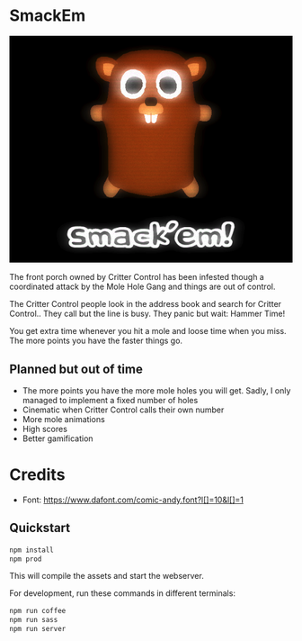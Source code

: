 # SmackEm

![SmackEm!](splash.png "SmackEm!")

The front porch owned by Critter Control has been infested though a
coordinated attack by the Mole Hole Gang and things are out
of control.

The Critter Control people look in the address book and search
for Critter Control.. They call but the line is busy. They panic
but wait: Hammer Time!

You get extra time whenever you hit a mole and loose time when you miss.
The more points you have the faster things go.

## Planned but out of time

* The more points you have the more mole holes you will get. Sadly, I only
managed to implement a fixed number of holes
* Cinematic when Critter Control calls their own number
* More mole animations
* High scores
* Better gamification

# Credits

* Font: https://www.dafont.com/comic-andy.font?l[]=10&l[]=1

## Quickstart

```
npm install
npm prod
```

This will compile the assets and start the webserver.

For development, run these commands in different terminals:

```
npm run coffee
npm run sass
npm run server
```
